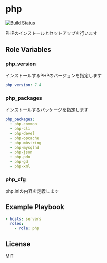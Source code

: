 php
=========

[![Build Status](https://travis-ci.org/wate/ansible-role-php.svg?branch=master)](https://travis-ci.org/wate/ansible-role-php)

PHPのインストールとセットアップを行います

Role Variables
--------------

### php_version

インストールするPHPのバージョンを指定します

```yaml
php_version: 7.4
```

### php_packages

インストールするパッケージを指定します

```yaml
php_packages:
  - php-common
  - php-cli
  - php-devel
  - php-opcache
  - php-mbstring
  - php-mysqlnd
  - php-json
  - php-pdo
  - php-gd
  - php-xml
```

### php_cfg

php.iniの内容を定義します

Example Playbook
----------------

```yaml
- hosts: servers
  roles:
    - role: php
```

License
-------

MIT
